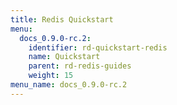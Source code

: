 ```yaml
---
title: Redis Quickstart
menu:
  docs_0.9.0-rc.2:
    identifier: rd-quickstart-redis
    name: Quickstart
    parent: rd-redis-guides
    weight: 15
menu_name: docs_0.9.0-rc.2
---
```


